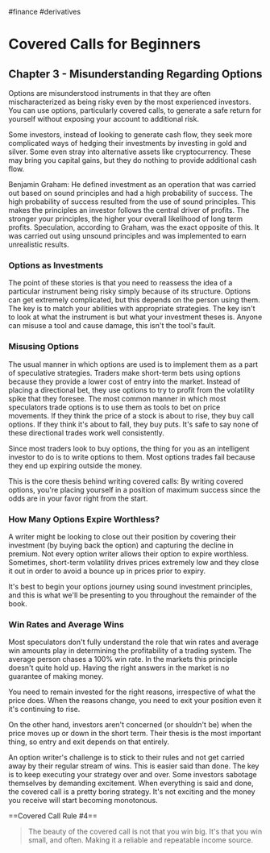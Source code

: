 #finance #derivatives 
# Covered Calls for Beginners
## Chapter 3 - Misunderstanding Regarding Options

Options are misunderstood instruments in that they are often mischaracterized as being risky even by the most experienced investors. You can use options, particularly covered calls, to generate a safe return for yourself without exposing your account to additional risk.

Some investors, instead of looking to generate cash flow, they seek more complicated ways of hedging their investments by investing in gold and silver. Some even stray into alternative assets like cryptocurrency. These may bring you capital gains, but they do nothing to provide additional cash flow.

Benjamin Graham: He defined investment as an operation that was carried out based on sound principles and had a high probability of success. The high probability of success resulted from the use of sound principles. This makes the principles an investor follows the central driver of profits. The stronger your principles, the higher your overall likelihood of long term profits.
Speculation, according to Graham, was the exact opposite of this. It was carried out using unsound principles and was implemented to earn unrealistic results.

### Options as Investments
The point of these stories is that you need to reassess the idea of a particular instrument being risky simply because of its structure. Options can get extremely complicated, but this depends on the person using them.
The key is to match your abilities with appropriate strategies.
The key isn't to look at what the instrument is but what your investment theses is. Anyone can misuse a tool and cause damage, this isn't the tool's fault.

### Misusing Options
The usual manner in which options are used is to implement them as a part of speculative strategies. Traders make short-term bets using options because they provide a lower cost of entry into the market. Instead of placing a directional bet, they use options to try to profit from the volatility spike that they foresee.
The most common manner in which most speculators trade options is to use them as tools to bet on price movements. If they think the price of a stock is about to rise, they buy call options. If they think it's about to fall, they buy puts. 
It's safe to say none of these directional trades work well consistently.

Since most traders look to buy options, the thing for you as an intelligent investor to do is to write options to them. Most options trades fail because they end up expiring outside the money.

This is the core thesis behind writing covered calls: By writing covered options, you're placing yourself in a position of maximum success since the odds are in your favor right from the start.

### How Many Options Expire Worthless?
A writer might be looking to close out their position by covering their investment (by buying back the option) and capturing the decline in premium. Not every option writer allows their option to expire worthless. Sometimes, short-term volatility drives prices extremely low and they close it out in order to avoid a bounce up in prices prior to expiry.

It's best to begin your options journey using sound investment principles, and this is what we'll be presenting to you throughout the remainder of the book.

### Win Rates and Average Wins
Most speculators don't fully understand the role that win rates and average win amounts play in determining the profitability of a trading system. The average person chases a 100% win rate. In the markets this principle doesn't quite hold up. Having the right answers in the market is no guarantee of making money.

You need to remain invested for the right reasons, irrespective of what the price does. When the reasons change, you need to exit your position even it it's continuing to rise.

On the other hand, investors aren't concerned (or shouldn't be) when the price moves up or down in the short term. Their thesis is the most important thing, so entry and exit depends on that entirely.

An option writer's challenge is to stick to their rules and not get carried away by their regular stream of wins. This is easier said than done.
The key is to keep executing your strategy over and over. Some investors sabotage themselves by demanding excitement. When everything is said and done, the covered call is a pretty boring strategy. It's not exciting and the money you receive will start becoming monotonous.

==Covered Call Rule #4==
>The beauty of the covered call is not that you win big. It's that you win small, and often. Making it a reliable and repeatable income source.






